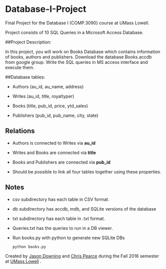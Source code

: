 # Database-I-Project
Final Project for the Database I (COMP.3090) course at UMass Lowell.

Project consists of 10 SQL Queries in a Microsoft Access Database.

##Project Description:

In this project, you will work on Books Database which contains information of
books, authors and publishers. Download the database Books.accdb from google
group. Write the SQL queries in MS access interface and execute them.

##Database tables:

- Authors (au_id, au_name, address)

- Writes (au_id, title, royaltyper)

- Books (title, pub_id, price, ytd_sales)

- Publishers (pub_id, pub_name, city, state)

## Relations

- Authors is connected to Writes via **au_id**

- Writes and Books are connected via **title**

- Books and Publishers are connected via **pub_id**

- Should be possible to link all four tables together using these properties.

## Notes

- csv subdirectory has each table in CSV format.

- db subdirectory has accdb, mdb, and SQLite versions of the database

- txt subdirectory has each table in .txt format.

- Queries.txt has the queries to run in a DB viewer.

- Run books.py with python to generate new SQLite DBs

  ```python books.py```

Created by [Jason Downing](https://github.com/JasonD94/) and
[Chris Pearce](https://github.com/cp0153) during the Fall 2016 semester at
[UMass Lowell](https://www.uml.edu/Sciences/computer-science/default.aspx) .
